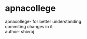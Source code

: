# apnacollege
apnacollege- for better understanding.
<br>
commiting changes in it
<br>
 author- shivraj 
